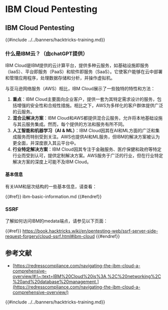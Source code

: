 # IBM Cloud Pentesting

## IBM Cloud Pentesting

{{#include ../../banners/hacktricks-training.md}}

### 什么是IBM云？（由chatGPT提供）

IBM Cloud是IBM提供的云计算平台，提供多种云服务，如基础设施即服务（IaaS）、平台即服务（PaaS）和软件即服务（SaaS）。它使客户能够在云中部署和管理应用程序，处理数据存储和分析，并操作虚拟机。

与亚马逊网络服务（AWS）相比，IBM Cloud展示了一些独特的特性和方法：

1. **重点**：IBM Cloud主要面向企业客户，提供一套为其特定需求设计的服务，包括增强的安全性和合规性措施。相比之下，AWS为多样化的客户群体提供广泛的云服务。
2. **混合云解决方案**：IBM Cloud和AWS都提供混合云服务，允许将本地基础设施与其云服务集成。然而，每个提供的方法和服务有所不同。
3. **人工智能和机器学习（AI & ML）**：IBM Cloud因其在AI和ML方面的广泛和集成服务而特别受到关注。AWS也提供AI和ML服务，但IBM的解决方案被认为更全面，并深度嵌入其云平台中。
4. **行业特定解决方案**：IBM Cloud因其专注于金融服务、医疗保健和政府等特定行业而受到认可，提供定制解决方案。AWS服务于广泛的行业，但在行业特定解决方案的深度上可能不及IBM Cloud。

#### 基本信息

有关IAM和层次结构的一些基本信息，请查看：

{{#ref}}
ibm-basic-information.md
{{#endref}}

### SSRF

了解如何访问IBM的medata端点，请参见以下页面：

{{#ref}}
https://book.hacktricks.wiki/en/pentesting-web/ssrf-server-side-request-forgery/cloud-ssrf.html#ibm-cloud
{{#endref}}

## 参考文献

- [https://redresscompliance.com/navigating-the-ibm-cloud-a-comprehensive-overview/#:\~:text=IBM%20Cloud%20is%3A,%2C%20networking%2C%20and%20database%20management.](https://redresscompliance.com/navigating-the-ibm-cloud-a-comprehensive-overview/)

{{#include ../../banners/hacktricks-training.md}}

